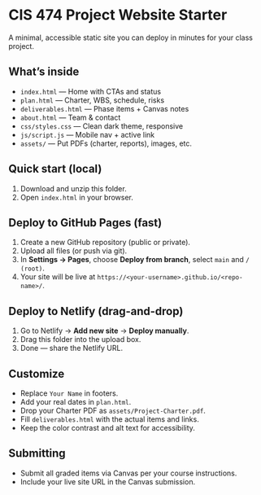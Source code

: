 # CIS 474 Project Website Starter

A minimal, accessible static site you can deploy in minutes for your class project.

## What’s inside
- `index.html` — Home with CTAs and status
- `plan.html` — Charter, WBS, schedule, risks
- `deliverables.html` — Phase items + Canvas notes
- `about.html` — Team & contact
- `css/styles.css` — Clean dark theme, responsive
- `js/script.js` — Mobile nav + active link
- `assets/` — Put PDFs (charter, reports), images, etc.

## Quick start (local)
1. Download and unzip this folder.
2. Open `index.html` in your browser.

## Deploy to GitHub Pages (fast)
1. Create a new GitHub repository (public or private).
2. Upload all files (or push via git).
3. In **Settings → Pages**, choose **Deploy from branch**, select `main` and `/ (root)`.
4. Your site will be live at `https://<your-username>.github.io/<repo-name>/`.

## Deploy to Netlify (drag-and-drop)
1. Go to Netlify → **Add new site** → **Deploy manually**.
2. Drag this folder into the upload box.
3. Done — share the Netlify URL.

## Customize
- Replace `Your Name` in footers.
- Add your real dates in `plan.html`.
- Drop your Charter PDF as `assets/Project-Charter.pdf`.
- Fill `deliverables.html` with the actual items and links.
- Keep the color contrast and alt text for accessibility.

## Submitting
- Submit all graded items via Canvas per your course instructions.
- Include your live site URL in the Canvas submission.
